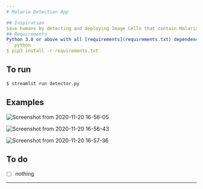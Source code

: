 ```yaml
---
# Malaria Detection App

## Inspiration
Save humans by detecting and deploying Image Cells that contain Malaria or not!, jk this is just to make a front-end for a classification model
## Requirements
Python 3.8 or above with all [requirements](requirements.txt) dependencies installed. To install run:
```python
$ pip3 install -r requirements.txt
```
## To run
```python
$ streamlit run detector.py
```
## Examples

![Screenshot from 2020-11-20 16-56-05](https://user-images.githubusercontent.com/52780573/99795896-901c0480-2b52-11eb-923f-abbf9d866008.png)


![Screenshot from 2020-11-20 16-56-43](https://user-images.githubusercontent.com/52780573/99795966-b0e45a00-2b52-11eb-9217-8398156ff773.png)

![Screenshot from 2020-11-20 16-57-36](https://user-images.githubusercontent.com/52780573/99795984-b93c9500-2b52-11eb-8162-9bc5a83a5e6b.png)




## To do
- [ ] nothing
---
```

